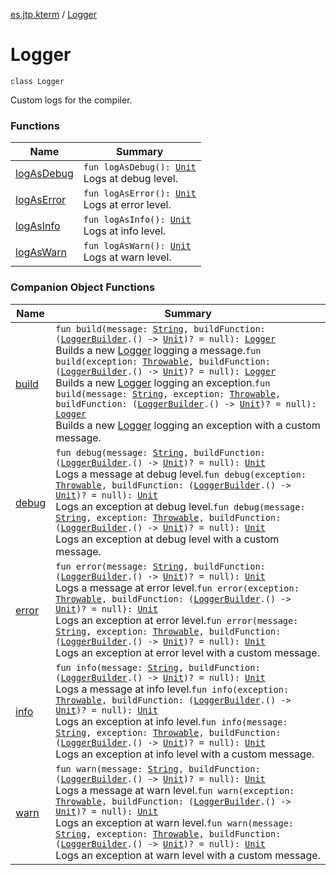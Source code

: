 [es.jtp.kterm](../index.md) / [Logger](./index.md)

# Logger

`class Logger`

Custom logs for the compiler.

### Functions

| Name | Summary |
|---|---|
| [logAsDebug](log-as-debug.md) | `fun logAsDebug(): `[`Unit`](https://kotlinlang.org/api/latest/jvm/stdlib/kotlin/-unit/index.html)<br>Logs at debug level. |
| [logAsError](log-as-error.md) | `fun logAsError(): `[`Unit`](https://kotlinlang.org/api/latest/jvm/stdlib/kotlin/-unit/index.html)<br>Logs at error level. |
| [logAsInfo](log-as-info.md) | `fun logAsInfo(): `[`Unit`](https://kotlinlang.org/api/latest/jvm/stdlib/kotlin/-unit/index.html)<br>Logs at info level. |
| [logAsWarn](log-as-warn.md) | `fun logAsWarn(): `[`Unit`](https://kotlinlang.org/api/latest/jvm/stdlib/kotlin/-unit/index.html)<br>Logs at warn level. |

### Companion Object Functions

| Name | Summary |
|---|---|
| [build](build.md) | `fun build(message: `[`String`](https://kotlinlang.org/api/latest/jvm/stdlib/kotlin/-string/index.html)`, buildFunction: (`[`LoggerBuilder`](../-logger-builder/index.md)`.() -> `[`Unit`](https://kotlinlang.org/api/latest/jvm/stdlib/kotlin/-unit/index.html)`)? = null): `[`Logger`](./index.md)<br>Builds a new [Logger](./index.md) logging a message.`fun build(exception: `[`Throwable`](https://kotlinlang.org/api/latest/jvm/stdlib/kotlin/-throwable/index.html)`, buildFunction: (`[`LoggerBuilder`](../-logger-builder/index.md)`.() -> `[`Unit`](https://kotlinlang.org/api/latest/jvm/stdlib/kotlin/-unit/index.html)`)? = null): `[`Logger`](./index.md)<br>Builds a new [Logger](./index.md) logging an exception.`fun build(message: `[`String`](https://kotlinlang.org/api/latest/jvm/stdlib/kotlin/-string/index.html)`, exception: `[`Throwable`](https://kotlinlang.org/api/latest/jvm/stdlib/kotlin/-throwable/index.html)`, buildFunction: (`[`LoggerBuilder`](../-logger-builder/index.md)`.() -> `[`Unit`](https://kotlinlang.org/api/latest/jvm/stdlib/kotlin/-unit/index.html)`)? = null): `[`Logger`](./index.md)<br>Builds a new [Logger](./index.md) logging an exception with a custom message. |
| [debug](debug.md) | `fun debug(message: `[`String`](https://kotlinlang.org/api/latest/jvm/stdlib/kotlin/-string/index.html)`, buildFunction: (`[`LoggerBuilder`](../-logger-builder/index.md)`.() -> `[`Unit`](https://kotlinlang.org/api/latest/jvm/stdlib/kotlin/-unit/index.html)`)? = null): `[`Unit`](https://kotlinlang.org/api/latest/jvm/stdlib/kotlin/-unit/index.html)<br>Logs a message at debug level.`fun debug(exception: `[`Throwable`](https://kotlinlang.org/api/latest/jvm/stdlib/kotlin/-throwable/index.html)`, buildFunction: (`[`LoggerBuilder`](../-logger-builder/index.md)`.() -> `[`Unit`](https://kotlinlang.org/api/latest/jvm/stdlib/kotlin/-unit/index.html)`)? = null): `[`Unit`](https://kotlinlang.org/api/latest/jvm/stdlib/kotlin/-unit/index.html)<br>Logs an exception at debug level.`fun debug(message: `[`String`](https://kotlinlang.org/api/latest/jvm/stdlib/kotlin/-string/index.html)`, exception: `[`Throwable`](https://kotlinlang.org/api/latest/jvm/stdlib/kotlin/-throwable/index.html)`, buildFunction: (`[`LoggerBuilder`](../-logger-builder/index.md)`.() -> `[`Unit`](https://kotlinlang.org/api/latest/jvm/stdlib/kotlin/-unit/index.html)`)? = null): `[`Unit`](https://kotlinlang.org/api/latest/jvm/stdlib/kotlin/-unit/index.html)<br>Logs an exception at debug level with a custom message. |
| [error](error.md) | `fun error(message: `[`String`](https://kotlinlang.org/api/latest/jvm/stdlib/kotlin/-string/index.html)`, buildFunction: (`[`LoggerBuilder`](../-logger-builder/index.md)`.() -> `[`Unit`](https://kotlinlang.org/api/latest/jvm/stdlib/kotlin/-unit/index.html)`)? = null): `[`Unit`](https://kotlinlang.org/api/latest/jvm/stdlib/kotlin/-unit/index.html)<br>Logs a message at error level.`fun error(exception: `[`Throwable`](https://kotlinlang.org/api/latest/jvm/stdlib/kotlin/-throwable/index.html)`, buildFunction: (`[`LoggerBuilder`](../-logger-builder/index.md)`.() -> `[`Unit`](https://kotlinlang.org/api/latest/jvm/stdlib/kotlin/-unit/index.html)`)? = null): `[`Unit`](https://kotlinlang.org/api/latest/jvm/stdlib/kotlin/-unit/index.html)<br>Logs an exception at error level.`fun error(message: `[`String`](https://kotlinlang.org/api/latest/jvm/stdlib/kotlin/-string/index.html)`, exception: `[`Throwable`](https://kotlinlang.org/api/latest/jvm/stdlib/kotlin/-throwable/index.html)`, buildFunction: (`[`LoggerBuilder`](../-logger-builder/index.md)`.() -> `[`Unit`](https://kotlinlang.org/api/latest/jvm/stdlib/kotlin/-unit/index.html)`)? = null): `[`Unit`](https://kotlinlang.org/api/latest/jvm/stdlib/kotlin/-unit/index.html)<br>Logs an exception at error level with a custom message. |
| [info](info.md) | `fun info(message: `[`String`](https://kotlinlang.org/api/latest/jvm/stdlib/kotlin/-string/index.html)`, buildFunction: (`[`LoggerBuilder`](../-logger-builder/index.md)`.() -> `[`Unit`](https://kotlinlang.org/api/latest/jvm/stdlib/kotlin/-unit/index.html)`)? = null): `[`Unit`](https://kotlinlang.org/api/latest/jvm/stdlib/kotlin/-unit/index.html)<br>Logs a message at info level.`fun info(exception: `[`Throwable`](https://kotlinlang.org/api/latest/jvm/stdlib/kotlin/-throwable/index.html)`, buildFunction: (`[`LoggerBuilder`](../-logger-builder/index.md)`.() -> `[`Unit`](https://kotlinlang.org/api/latest/jvm/stdlib/kotlin/-unit/index.html)`)? = null): `[`Unit`](https://kotlinlang.org/api/latest/jvm/stdlib/kotlin/-unit/index.html)<br>Logs an exception at info level.`fun info(message: `[`String`](https://kotlinlang.org/api/latest/jvm/stdlib/kotlin/-string/index.html)`, exception: `[`Throwable`](https://kotlinlang.org/api/latest/jvm/stdlib/kotlin/-throwable/index.html)`, buildFunction: (`[`LoggerBuilder`](../-logger-builder/index.md)`.() -> `[`Unit`](https://kotlinlang.org/api/latest/jvm/stdlib/kotlin/-unit/index.html)`)? = null): `[`Unit`](https://kotlinlang.org/api/latest/jvm/stdlib/kotlin/-unit/index.html)<br>Logs an exception at info level with a custom message. |
| [warn](warn.md) | `fun warn(message: `[`String`](https://kotlinlang.org/api/latest/jvm/stdlib/kotlin/-string/index.html)`, buildFunction: (`[`LoggerBuilder`](../-logger-builder/index.md)`.() -> `[`Unit`](https://kotlinlang.org/api/latest/jvm/stdlib/kotlin/-unit/index.html)`)? = null): `[`Unit`](https://kotlinlang.org/api/latest/jvm/stdlib/kotlin/-unit/index.html)<br>Logs a message at warn level.`fun warn(exception: `[`Throwable`](https://kotlinlang.org/api/latest/jvm/stdlib/kotlin/-throwable/index.html)`, buildFunction: (`[`LoggerBuilder`](../-logger-builder/index.md)`.() -> `[`Unit`](https://kotlinlang.org/api/latest/jvm/stdlib/kotlin/-unit/index.html)`)? = null): `[`Unit`](https://kotlinlang.org/api/latest/jvm/stdlib/kotlin/-unit/index.html)<br>Logs an exception at warn level.`fun warn(message: `[`String`](https://kotlinlang.org/api/latest/jvm/stdlib/kotlin/-string/index.html)`, exception: `[`Throwable`](https://kotlinlang.org/api/latest/jvm/stdlib/kotlin/-throwable/index.html)`, buildFunction: (`[`LoggerBuilder`](../-logger-builder/index.md)`.() -> `[`Unit`](https://kotlinlang.org/api/latest/jvm/stdlib/kotlin/-unit/index.html)`)? = null): `[`Unit`](https://kotlinlang.org/api/latest/jvm/stdlib/kotlin/-unit/index.html)<br>Logs an exception at warn level with a custom message. |

